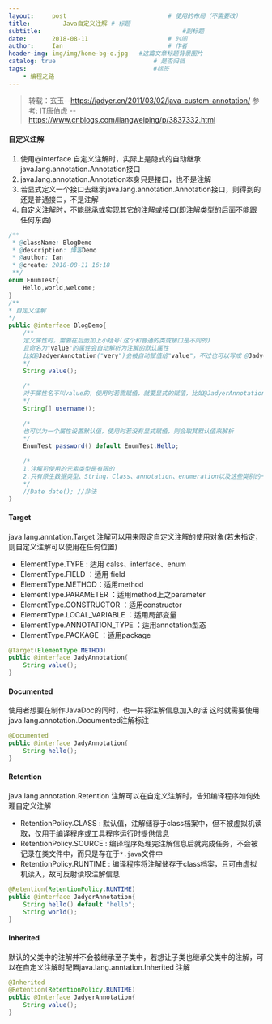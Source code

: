 ```yaml
---
layout:     post             				# 使用的布局（不需要改）
title:         Java自定义注解 # 标题 
subtitle:    					  				#副标题
date:       2018-08-11  					# 时间
author:     Ian                  			# 作者
header-img: img/img/home-bg-o.jpg	#这篇文章标题背景图片
catalog: true                        	# 是否归档
tags:                              		#标签
    - 编程之路
---
```


> 转载：玄玉--<https://jadyer.cn/2011/03/02/java-custom-annotation/>
> 参考:  IT唐伯虎 --  <https://www.cnblogs.com/liangweiping/p/3837332.html>

#### 自定义注解
1. 使用@interface 自定义注解时，实际上是隐式的自动继承java.lang.annotation.Annotation接口
2. java.lang.annotation.Annotation本身只是接口，也不是注解
3. 若显式定义一个接口去继承java.lang.annotation.Annotation接口，则得到的还是普通接口，不是注解
4. 自定义注解时，不能继承或实现其它的注解或接口(即注解类型的后面不能跟任何东西)

```java
/**
 * @className: BlogDemo
 * @description: 博客Demo
 * @author: Ian
 * @create: 2018-08-11 16:18
 **/
enum EnumTest{
    Hello,world,welcome;
}
/**
* 自定义注解
*/
public @interface BlogDemo{
    /**
    定义属性时，需要在后面加上小括号(这个和普通的类或接口是不同的)
    且命名为"value"的属性会自动解析为注解的默认属性
    比如@JadyerAnnotation("very")会被自动赋值给"value"，不过也可以写成 @JadyerAnnotation(value="very")
    */
    String value();
    
    /*
    对于属性名不叫value的，使用时若需赋值，就要显式的赋值，比如@JadyerAnnotation(username=“very”)
    */
    String[] username();
    
    /*
    也可以为一个属性设置默认值，使用时若没有显式赋值，则会取其默认值来解析
    */
    EnumTest password() default EnumTest.Hello;
    
    /*
    1.注解可使用的元素类型是有限的
    2.只有原生数据类型、String、Class、annotation、enumeration以及这些类别的一维数组才可以
    */
    //Date date(); //非法
}
```

#### Target
java.lang.anntation.Target 注解可以用来限定自定义注解的使用对象(若未指定，则自定义注解可以使用在任何位置)

- ElementType.TYPE : 适用 calss、interface、enum
- ElementType.FIELD ：适用 field
- ElementType.METHOD：适用method
- ElementType.PARAMETER ：适用method上之parameter
- ElementType.CONSTRUCTOR ：适用constructor
- ElementType.LOCAL_VARIABLE ：适用局部变量
- ElementType.ANNOTATION_TYPE ：适用annotation型态
- ElementType.PACKAGE ：适用package

```java
@Target(ElementType.METHOD)
public @interface JadyAnnotation{
    String value();
}
```

#### Documented
使用者想要在制作JavaDoc的同时，也一并将注解信息加入的话 这时就需要使用java.lang.annotation.Documented注解标注

```java
@Documented
public @interface JadyAnnotation{
    String hello();
}
```

#### Retention
java.lang.annotation.Retention 注解可以在自定义注解时，告知编译程序如何处理自定义注解

- RetentionPolicy.CLASS : 默认值，注解储存于class档案中，但不被虚拟机读取，仅用于编译程序或工具程序运行时提供信息
- RetentionPolicy.SOURCE : 编译程序处理完注解信息后就完成任务，不会被记录在类文件中，而只是存在于`*.java`文件中
- RetentionPolicy.RUNTIME : 编译程序将注解储存于class档案，且可由虚拟机读入，故可反射读取注解信息

```java
@Retention(RetentionPolicy.RUNTIME)
public @interface JadyerAnnotation{
    String hello() default "hello";
	String world();
}
```

#### Inherited
默认的父类中的注解并不会被继承至子类中，若想让子类也继承父类中的注解，可以在自定义注解时配置java.lang.anntation.Inherited 注解

```java
@Inherited
@Retention(RetentionPolicy.RUNTIME)
public @Interface JadyerAnnotation{
    String value();
}
```



